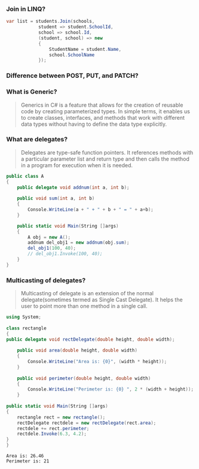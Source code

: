 
### Join in LINQ?

```C#
var list = students.Join(schools, 
            student => student.SchoolId, 
            school => school.Id, 
            (student, school) => new
            {
                StudentName = student.Name,
                school.SchoolName
            });
```

### Difference between POST, PUT, and PATCH?

### What is Generic?
> Generics in C# is a feature that allows for the creation of reusable code by creating parameterized types. In simple terms, it enables us to create classes, interfaces, and methods that work with different data types without having to define the data type explicitly.

### What are delegates?
> Delegates are type-safe function pointers. It references methods with a particular parameter list and return type and then calls the method in a program for execution when it is needed.

```C#
public class A
{
    public delegate void addnum(int a, int b);
            
    public void sum(int a, int b)
    {
        Console.WriteLine(a + " + " + b + " = " + a+b);
    }

    public static void Main(String []args)
    {
        A obj = new A();
        addnum del_obj1 = new addnum(obj.sum);
        del_obj1(100, 40);
        // del_obj1.Invoke(100, 40);
    }
}
``` 

### Multicasting of delegates?
> Multicasting of delegate is an extension of the normal delegate(sometimes termed as Single Cast Delegate). It helps the user to point more than one method in a single call.

```C#
using System;
 
class rectangle
{
public delegate void rectDelegate(double height, double width);
 
    public void area(double height, double width)
    {
        Console.WriteLine("Area is: {0}", (width * height));
    }
  
    public void perimeter(double height, double width)
    {
        Console.WriteLine("Perimeter is: {0} ", 2 * (width + height));
    }
  
public static void Main(String []args)
{
    rectangle rect = new rectangle();
    rectDelegate rectdele = new rectDelegate(rect.area);
    rectdele += rect.perimeter;
    rectdele.Invoke(6.3, 4.2);
}
}
```
```
Area is: 26.46
Perimeter is: 21 
```
